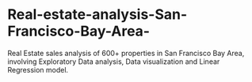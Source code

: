 # Real-estate-analysis-San-Francisco-Bay-Area-
Real Estate sales analysis of 600+ properties in San Francisco Bay Area, involving Exploratory Data analysis, Data visualization and Linear Regression model.
